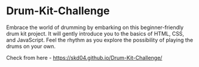 # Drum-Kit-Challenge
Embrace the world of drumming by embarking on this beginner-friendly drum kit project. It will gently introduce you to the basics of HTML, CSS, and JavaScript. Feel the rhythm as you explore the possibility of playing the drums on your own.

Check from here - https://skd04.github.io/Drum-Kit-Challenge/ 